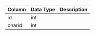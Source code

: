 | Column | Data Type | Description |
| ------ | --------- | ----------- |
| id     | int       |             |
| charid | int       |             |